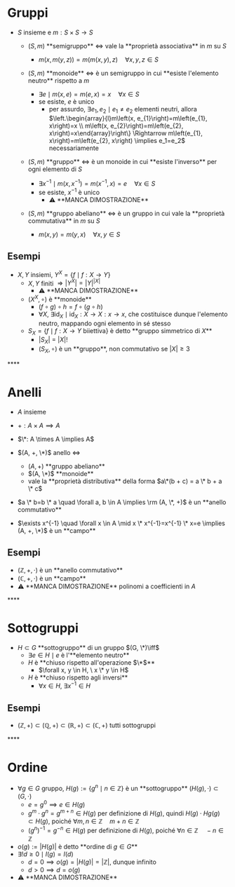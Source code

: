 # Gruppi

- $S$ insieme e $m: S \times S \rightarrow S$
  - $(S, m)$ \*\*semigruppo\*\* $\iff$ vale la \*\*proprietà associativa\*\* in $m$ su $S$
    - $m(x, m(y, z))=m(m(x, y),z) \quad \forall x, y, z \in S$
  - $(S, m)$ \*\*monoide\*\* $\iff$ è un semigruppo in cui \*\*esiste l'elemento neutro\*\* rispetto a $m$
    - $\exists e  \mid m(x, e) = m(e, x) = x \quad \forall x \in S$
    - se esiste, $e$ è unico
        - per assurdo, $\exists e_1, e_2 \mid e_1 \neq e_2$ elementi neutri, allora $\left.\begin{array}{l}m\left(x, e_{1}\right)=m\left(e_{1}, x\right)=x \\ m\left(x, e_{2}\right)=m\left(e_{2}, x\right)=x\end{array}\right\} \Rightarrow m\left(e_{1}, x\right)=m\left(e_{2}, x\right) \implies e_1=e_2$ necessariamente

  - $(S, m)$ \*\*gruppo\*\* $\iff$ è un monoide in cui \*\*esiste l'inverso\*\* per ogni elemento di $S$
    - $\exists x^{-1} \mid m(x, x^{-1}) =m(x^{-1}, x) =e \quad \forall x \in S$
    - se esiste, $x^{-1}$ è unico
      - ⚠️ \*\*MANCA DIMOSTRAZIONE\*\*
  - $(S, m)$ \*\*gruppo abeliano\*\* $\iff$ è un gruppo in cui vale la \*\*proprietà commutativa\*\* in $m$ su $S$
    - $m(x, y) = m(y, x) \quad \forall x, y \in S$

## Esempi

- $X, Y$ insiemi, $Y^X = \{f \mid f:X \rightarrow Y\}$
  - $X, Y$ finiti $\Rightarrow \left| Y^X \right| = \left| Y \right| ^ {|X|}$
      - ⚠️ \*\*MANCA DIMOSTRAZIONE\*\*
  - $(X^X, \circ)$ è \*\*monoide\*\*
    - $(f \circ g) \circ h=f \circ(g \circ h)$
    - $\forall X, \ \exists \textrm{id}_X \mid \textrm{id}_X : X \rightarrow X : x \rightarrow x$, che costituisce dunque l'elemento neutro, mappando ogni elemento in sé stesso
  - $S_X = \{f \mid f : X \rightarrow Y \ \textrm{biiettiva}\}$ è detto \*\*gruppo simmetrico di $X$\*\*
    - $|S_X|$ = $|X|!$
    - $(S_X, \circ)$ è un \*\*gruppo\*\*, non commutativo se $|X| \ge 3$

\*\*\*\*

# Anelli

- $A$ insieme
- $+: A \times A \implies A$
- $\*: A \times A \implies A$

- $(A, +, \*)$ anello $\iff$
  - $(A, +)$ \*\*gruppo abeliano\*\*
  - $(A, \*)$ \*\*monoide\*\*
  - vale la \*\*proprietà distributiva\*\* della forma $a\*(b + c) = a \* b + a \* c$

- $a \* b=b \* a \quad \forall a, b \in A \implies  \rm (A, \*, +)$ è un \*\*anello commutativo\*\*

- $\exists x^{-1} \quad \forall x \in A \mid x \* x^{-1}=x^{-1} \* x=e  \implies  (A, +, \*)$ è un \*\*campo\*\*

## Esempi

- $(\mathbb{Z}, +, \cdot)$ è un \*\*anello commutativo\*\*
- $(\mathbb{C}, +, \cdot)$ è un \*\*campo\*\*
- ⚠️ \*\*MANCA DIMOSTRAZIONE\*\* polinomi a coefficienti in $A$

\*\*\*\*

# Sottogruppi

- $H \subset G$ \*\*sottogruppo\*\* di un gruppo $(G, \*)\iff$
    - $\exists e \in H \mid e$ è l'\*\*elemento neutro\*\*
    - $H$ è \*\*chiuso rispetto all'operazione $\*$\*\*
        - $\forall x, y \in H, \ x \* y \in H$
    -  $H$ è \*\*chiuso rispetto agli inversi\*\*
        -  $\forall x \in H, \ \exists x^{-1} \in H$
     
## Esempi

- $(\mathbb{Z},+) \subset(\mathbb{Q},+) \subset(\mathbb{R},+) \subset(\mathbb{C},+)$ tutti sottogruppi

\*\*\*\*

# Ordine

- $\forall g \in G$ gruppo, $H(g):=\left\{g^{n} \mid n \in \mathbb{Z}\right\}$ è un \*\*sottogruppo\*\* $(H(g), \cdot) \subset (G, \cdot)$ 
  - $e=g^{0} \implies e \in H(g)$
  - $g^m \cdot g^n = g^{m + n} \in H(g)$ per definizione di $H(g)$, quindi $H(g) \cdot Hg(g) \subset H(g)$, poiché $\forall m, n \in \mathbb{Z} \quad m + n \in \mathbb{Z}$
  - $(g^n)^{-1} = g^{-n} \in H(g)$ per definizione di $H(g)$, poiché $\forall n \in \mathbb{Z} \quad -n \in \mathbb{Z}$
- $o(g) :=  | H(g) |$ è detto \*\*ordine di $g \in G$\*\*
- $\exists! d \geq 0 \mid I(g)=I(d)$
  - $d = 0 \implies o(g) = |H(g)| = |\mathbb{Z}|$, dunque infinito
  - $d>0 \implies d = o(g)$
 - ⚠️ \*\*MANCA DIMOSTRAZIONE\*\*


